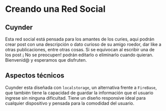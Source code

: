 # Creando una Red Social

## Cuynder

Esta red social está pensada para los amantes de los curies, aqui podrán crear post con una descripción o dato curioso de su amigo roedor, dar like a otras publicaciones, entre otras cosas. Si se equivocan al escribir una de los post ¡ No se preocupen! podrán editarlo o eliminarlo cuando quieran. Bienvenid@ y esperamos que disfruten.

## Aspectos técnicos 

Cuynder esta diseñada con `localstorage`, un alternativa frente a `FireBase`, que también tiene la capacidad de guardar la información que el usuario ingrese sin ninguna dificultad. Tiene un diseño responsive ideal para cualquier dispositivo y pensada para la comodidad del usuario.